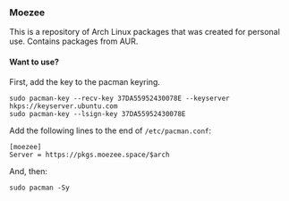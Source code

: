 ### Moezee
This is a repository of Arch Linux packages that was created for personal use. Contains packages from AUR.

#### Want to use?

First, add the key to the pacman keyring.
```
sudo pacman-key --recv-key 37DA55952430078E --keyserver hkps://keyserver.ubuntu.com
sudo pacman-key --lsign-key 37DA55952430078E
```
Add the following lines to the end of `/etc/pacman.conf`:
```
[moezee]
Server = https://pkgs.moezee.space/$arch
```
And, then:
```
sudo pacman -Sy
```

